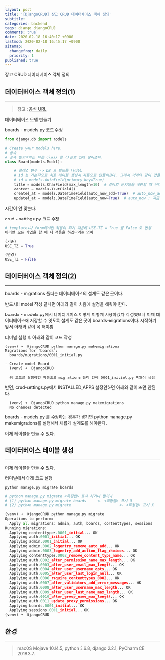 ```yaml
---
layout: post
title: '[DjangoCRUD] 장고 CRUD 데이터베이스 객체 정의'
subtitle: 
categories: backend
tags: django djangoCRUD
comments: true
date: 2020-02-18 16:40:17 +0900
lastmod: 2020-02-18 16:45:17 +0900
sitemap:
  changefreq: daily
  priority: 1
published: true
---
```




장고 CRUD 데이터베이스 객체 정의<br/>

## 데이터베이스 객체 정의(1)
---
> 참고 : [공식 URL](https://docs.djangoproject.com/ko/2.2/topics/db/models/)

데이터베이스 모델 만들기<br/>
  
boards - models.py 코드 수정<br/>
  
```python
from django.db import models

# Create your models here.
# 상속
# 상속 받고자하는 다른 class 를 ()괄호 안에 넣어준다.
class Board(models.Model):

    # 클래스 변수 -> DB 의 필드를 나타냄.
    # id 는 기본적으로 처음 테이블 생성시 자동으로 만들어진다. 그래서 아래와 같이 만들어도 되고 안 만들어도 된다.
    # id = models.AutoField(primary_key=True)
    title = models.CharField(max_length=10)  # 길이의 문자열을 제한할 때 쓴다.  # CharField 괄호 안에 max_length=0 가 필수로 있어야 한다.
    content = models.TextField()
    created_at = models.DateTimeField(auto_now_add=True)  # auto_now_add : '객체를 하나 생성할 때만 시간을 담겠다' 라는 의미
    updated_at = models.DateTimeField(auto_now=True)  # auto_now : 지금 작업을 할 때
```

시간이 안 맞는다.<br/>

crud - settings.py 코드 수정<br/>

```python
# templates나 form에서만 적용이 되기 때문에 USE-TZ = True 를 False 로 변경
이러면 모든 작업을 할 때 다 적용을 하겠다라는 의미

(기존)
USE_TZ = True

(변경)
USE_TZ = False
```

## 데이터베이스 객체 정의(2)
---
boards - migrations 폴더는 데이터베이스의 설계도 같은 곳이다.<br/>

반드시!! model 작성 끝나면 아래와 같이 처음에 설정을 해줘야 한다.<br/>

boards - models.py에서 데이터베이스 이렇게 이렇게 사용하겠다 작성했으니 이제 데이터베이스에 저장할 수 잇도록 설계도 같은 곳이 boards-migrations이다. 시작하기 앞서 아래와 같이 꼭 해야함<br/>

터미널 실행 후 아래와 같이 코드 작성<br/>

``` 
(venv) ➜  DjangoCRUD python manage.py makemigrations 
Migrations for 'boards':
  boards/migrations/0001_initial.py
  
- Create model Board
  (venv) ➜  DjangoCRUD 

  위 코드를 실행하면 자동으로 migrations 폴더 안에 0001_initial.py 파일이 생김
```

반면, crud-settings.py에서 INSTALLED_APPS 설정안하면 아래와 같이 뜨면 안된다.<br/>

```
  (venv) ➜  DjangoCRUD python manage.py makemigrations 
  No changes detected
```

boards - models.py 를 수정하는 경우가 생기면 python manage.py makemigrations를 실행해서 새롭게 설계도를 해야한다.<br/>

이제 테이블을 만들 수 있다.<br/>

## 데이터베이스 테이블 생성
---
이제 테이블을 만들 수 있다.<br/>

터미널에서 아래 코드 실행<br/>

`python manage.py migrate boards`<br/>

```python
# python manage.py migrate <특정앱> 표시 하거나 말거나
# (1) python manage.py migrate boards     <- <특정앱> 표시 O
# (2) python manage.py migrate						<- <특정앱> 표시 X

(venv) ➜  DjangoCRUD python manage.py migrate       
Operations to perform:
  Apply all migrations: admin, auth, boards, contenttypes, sessions
Running migrations:
  Applying contenttypes.0001_initial... OK
  Applying auth.0001_initial... OK
  Applying admin.0001_initial... OK
  Applying admin.0002_logentry_remove_auto_add... OK
  Applying admin.0003_logentry_add_action_flag_choices... OK
  Applying contenttypes.0002_remove_content_type_name... OK
  Applying auth.0002_alter_permission_name_max_length... OK
  Applying auth.0003_alter_user_email_max_length... OK
  Applying auth.0004_alter_user_username_opts... OK
  Applying auth.0005_alter_user_last_login_null... OK
  Applying auth.0006_require_contenttypes_0002... OK
  Applying auth.0007_alter_validators_add_error_messages... OK
  Applying auth.0008_alter_user_username_max_length... OK
  Applying auth.0009_alter_user_last_name_max_length... OK
  Applying auth.0010_alter_group_name_max_length... OK
  Applying auth.0011_update_proxy_permissions... OK
  Applying boards.0001_initial... OK
  Applying sessions.0001_initial... OK
(venv) ➜  DjangoCRUD 

```



## 환경
---
> macOS Mojave 10.14.5, 
> python 3.6.8, 
> django 2.2.1, 
> PyCharm CE 2018.3.7.